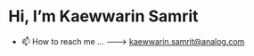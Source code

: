 # Hi, I’m Kaewwarin Samrit

- 📫 How to reach me ... ---> kaewwarin.samrit@analog.com

<!---
KaewwarinS/KaewwarinS is a ✨ special ✨ repository because its `README.md` (this file) appears on your GitHub profile.
You can click the Preview link to take a look at your changes.
--->
